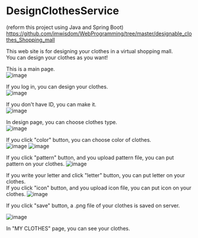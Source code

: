 # DesignClothesService

(reform this project using Java and Spring Boot)    
https://github.com/imwisdom/WebProgramming/tree/master/designable_clothes_Shopping_mall    


This web site is for designing your clothes in a virtual shopping mall.  
You can design your clothes as you want!    

This is a main page.  
![image](https://user-images.githubusercontent.com/33623136/111019793-bec13200-8404-11eb-9e7a-5c8f44b6654e.png)  

If you log in, you can design your clothes.  
![image](https://user-images.githubusercontent.com/33623136/111019830-f4feb180-8404-11eb-8ff5-940c19819115.png)

If you don't have ID, you can make it.  
![image](https://user-images.githubusercontent.com/33623136/111019845-13fd4380-8405-11eb-8eb5-623a993afefc.png)    

In design page, you can choose clothes type.  
![image](https://user-images.githubusercontent.com/33623136/111019859-35f6c600-8405-11eb-8e87-b820cb6150a4.png)  

If you click "color" button, you can choose color of clothes.  
![image](https://user-images.githubusercontent.com/33623136/111019870-4ad35980-8405-11eb-964f-7c7435758fce.png)
![image](https://user-images.githubusercontent.com/33623136/111019888-60e11a00-8405-11eb-87e2-819753b70550.png)  

If you click "pattern" button, and you upload pattern file, you can put pattern on your clothes.
![image](https://user-images.githubusercontent.com/33623136/111019923-9e45a780-8405-11eb-86e3-f888d52db682.png)  

If you write your letter and click "letter" button, you can put letter on your clothes.  
If you click "icon" button, and you upload icon file, you can put icon on your clothes.
![image](https://user-images.githubusercontent.com/33623136/111019990-0a281000-8406-11eb-8add-ba755b64fbf1.png)  

If you click "save" button, a .png file of your clothes is saved on server.  

![image](https://user-images.githubusercontent.com/33623136/113741666-d908da00-973c-11eb-8023-f4f7b20c0602.png)  

In "MY CLOTHES" page, you can see your clothes.
